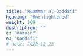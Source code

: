```yaml
---
title: "Muammar al-Qaddafi"
heading: "Unenlightened"
weight: 169
description: ""
c: "maroon"
a: "Qaddafi"
# date: 2022-12-25
---
```

